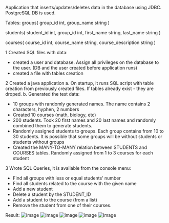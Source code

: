 Application that inserts/updates/deletes data in the database using JDBC.
PostgreSQL DB is used.

Tables:
groups(
	group_id int,
	group_name string
)

students(
	student_id int,
	group_id int,
	first_name string,
	last_name string
)

courses(
	course_id int,
	course_name string,
	course_description string
)

1 Created SQL files with data:
* created a user and database. Assign all privileges on the database to the user. (DB and the user created before application runs)
* created a file with tables creation

2 Created a java application
a. On startup, it runs SQL script with table creation from previously created files. If tables already exist - they are droped.
b. Generated the test data:
* 10 groups with randomly generated names. The name contains 2 characters, hyphen, 2 numbers
* Created 10 courses (math, biology, etc)
* 200 students. Took 20 first names and 20 last names and randomly combined them to generate students.
* Randomly assigned students to groups. Each group contains from 10 to 30 students. It is possible that some groups will be without students or students without groups
* Created the MANY-TO-MANY relation between STUDENTS and COURSES tables. Randomly assigned from 1 to 3 courses for each student

3 Wrote SQL Queries, it is available from the console menu:
* Find all groups with less or equal students’ number
* Find all students related to the course with the given name
* Add a new student
* Delete a student by the STUDENT_ID
* Add a student to the course (from a list)
* Remove the student from one of their courses.

Result:
![image](https://github.com/AndriiChipets/SchoolConsoleApp/assets/137887124/7dee57c1-2e96-46aa-9ead-9bff88634613)
![image](https://github.com/AndriiChipets/SchoolConsoleApp/assets/137887124/67f78f45-d0da-4957-96f3-94565b5bf970)
![image](https://github.com/AndriiChipets/SchoolConsoleApp/assets/137887124/0c05e0eb-94e7-4aa6-bd60-b92902e4679c)
![image](https://github.com/AndriiChipets/SchoolConsoleApp/assets/137887124/fa268ae5-5359-4cb3-a7e1-01b4ad53e6a6)
![image](https://github.com/AndriiChipets/SchoolConsoleApp/assets/137887124/a58468ad-1c28-4133-9ab4-2af645431eff)
